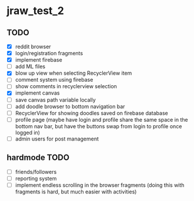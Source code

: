 # jraw_test_2


## TODO
- [x] reddit browser
- [x] login/registration fragments
- [x] implement firebase
- [ ] add ML files
- [x] blow up view when selecting RecyclerView item
- [ ] comment system using firebase
- [ ] show comments in recyclerview selection
- [x] implement canvas
- [ ] save canvas path variable locally
- [ ] add doodle browser to bottom navigation bar
- [ ] RecyclerView for showing doodles saved on firebase database
- [ ] profile page (maybe have login and profile share the same space in the bottom nav bar, but have the buttons swap from login to profile once logged in)
- [ ] admin users for post management

## hardmode TODO
- [ ] friends/followers
- [ ] reporting system
- [ ] implement endless scrolling in the browser fragments (doing this with fragments is hard, but much easier with activities)
